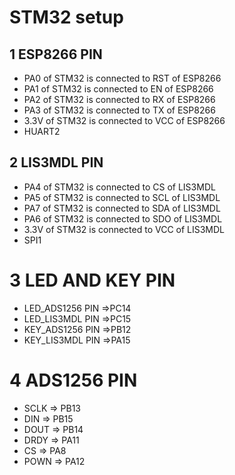# STM32 setup

## 1 ESP8266 PIN

- PA0 of STM32 is connected to RST of ESP8266
- PA1 of STM32 is connected to EN of ESP8266
- PA2 of STM32 is connected to RX of ESP8266
- PA3 of STM32 is connected to TX of ESP8266
- 3.3V of STM32 is connected to VCC of ESP8266
- HUART2

## 2 LIS3MDL PIN

- PA4 of STM32 is connected to CS of LIS3MDL
- PA5 of STM32 is connected to SCL of LIS3MDL
- PA7 of STM32 is connected to SDA of LIS3MDL
- PA6 of STM32 is connected to SDO of LIS3MDL
- 3.3V of STM32 is connected to VCC of LIS3MDL
- SPI1

# 3 LED AND KEY PIN

- LED_ADS1256 PIN =>PC14
- LED_LIS3MDL PIN =>PC15
- KEY_ADS1256 PIN =>PB12
- KEY_LIS3MDL PIN =>PA15

# 4 ADS1256 PIN

- SCLK   => PB13
- DIN    => PB15
- DOUT   => PB14
- DRDY   => PA11
- CS     => PA8
- POWN   => PA12

